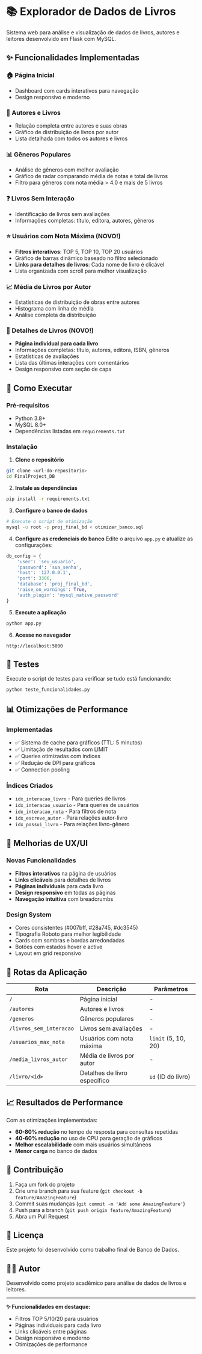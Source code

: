 # 📚 Explorador de Dados de Livros

Sistema web para análise e visualização de dados de livros, autores e leitores desenvolvido em Flask com MySQL.

## ✨ Funcionalidades Implementadas

### 🏠 Página Inicial
- Dashboard com cards interativos para navegação
- Design responsivo e moderno

### 👤 Autores e Livros
- Relação completa entre autores e suas obras
- Gráfico de distribuição de livros por autor
- Lista detalhada com todos os autores e livros

### 📊 Gêneros Populares
- Análise de gêneros com melhor avaliação
- Gráfico de radar comparando média de notas e total de livros
- Filtro para gêneros com nota média > 4.0 e mais de 5 livros

### ❓ Livros Sem Interação
- Identificação de livros sem avaliações
- Informações completas: título, editora, autores, gêneros

### ⭐ Usuários com Nota Máxima (NOVO!)
- **Filtros interativos**: TOP 5, TOP 10, TOP 20 usuários
- Gráfico de barras dinâmico baseado no filtro selecionado
- **Links para detalhes de livros**: Cada nome de livro é clicável
- Lista organizada com scroll para melhor visualização

### 📈 Média de Livros por Autor
- Estatísticas de distribuição de obras entre autores
- Histograma com linha de média
- Análise completa da distribuição

### 📖 Detalhes de Livros (NOVO!)
- **Página individual para cada livro**
- Informações completas: título, autores, editora, ISBN, gêneros
- Estatísticas de avaliações
- Lista das últimas interações com comentários
- Design responsivo com seção de capa

## 🚀 Como Executar

### Pré-requisitos
- Python 3.8+
- MySQL 8.0+
- Dependências listadas em `requirements.txt`

### Instalação

1. **Clone o repositório**
```bash
git clone <url-do-repositorio>
cd FinalProject_DB
```

2. **Instale as dependências**
```bash
pip install -r requirements.txt
```

3. **Configure o banco de dados**
```bash
# Execute o script de otimização
mysql -u root -p proj_final_bd < otimizar_banco.sql
```

4. **Configure as credenciais do banco**
Edite o arquivo `app.py` e atualize as configurações:
```python
db_config = {
    'user': 'seu_usuario',
    'password': 'sua_senha',
    'host': '127.0.0.1',
    'port': 3306,
    'database': 'proj_final_bd',
    'raise_on_warnings': True,
    'auth_plugin': 'mysql_native_password'
}
```

5. **Execute a aplicação**
```bash
python app.py
```

6. **Acesse no navegador**
```
http://localhost:5000
```

## 🧪 Testes

Execute o script de testes para verificar se tudo está funcionando:

```bash
python teste_funcionalidades.py
```

## 📊 Otimizações de Performance

### Implementadas
- ✅ Sistema de cache para gráficos (TTL: 5 minutos)
- ✅ Limitação de resultados com LIMIT
- ✅ Queries otimizadas com índices
- ✅ Redução de DPI para gráficos
- ✅ Connection pooling

### Índices Criados
- `idx_interacao_livro` - Para queries de livros
- `idx_interacao_usuario` - Para queries de usuários
- `idx_interacao_nota` - Para filtros de nota
- `idx_escreve_autor` - Para relações autor-livro
- `idx_possui_livro` - Para relações livro-gênero

## 🎨 Melhorias de UX/UI

### Novas Funcionalidades
- **Filtros interativos** na página de usuários
- **Links clicáveis** para detalhes de livros
- **Páginas individuais** para cada livro
- **Design responsivo** em todas as páginas
- **Navegação intuitiva** com breadcrumbs

### Design System
- Cores consistentes (#007bff, #28a745, #dc3545)
- Tipografia Roboto para melhor legibilidade
- Cards com sombras e bordas arredondadas
- Botões com estados hover e active
- Layout em grid responsivo

## 🔧 Rotas da Aplicação

| Rota | Descrição | Parâmetros |
|------|-----------|------------|
| `/` | Página inicial | - |
| `/autores` | Autores e livros | - |
| `/generos` | Gêneros populares | - |
| `/livros_sem_interacao` | Livros sem avaliações | - |
| `/usuarios_max_nota` | Usuários com nota máxima | `limit` (5, 10, 20) |
| `/media_livros_autor` | Média de livros por autor | - |
| `/livro/<id>` | Detalhes de livro específico | `id` (ID do livro) |

## 📈 Resultados de Performance

Com as otimizações implementadas:
- **60-80% redução** no tempo de resposta para consultas repetidas
- **40-60% redução** no uso de CPU para geração de gráficos
- **Melhor escalabilidade** com mais usuários simultâneos
- **Menor carga** no banco de dados

## 🤝 Contribuição

1. Faça um fork do projeto
2. Crie uma branch para sua feature (`git checkout -b feature/AmazingFeature`)
3. Commit suas mudanças (`git commit -m 'Add some AmazingFeature'`)
4. Push para a branch (`git push origin feature/AmazingFeature`)
5. Abra um Pull Request

## 📝 Licença

Este projeto foi desenvolvido como trabalho final de Banco de Dados.

## 👨‍💻 Autor

Desenvolvido como projeto acadêmico para análise de dados de livros e leitores.

---

**✨ Funcionalidades em destaque:**
- Filtros TOP 5/10/20 para usuários
- Páginas individuais para cada livro
- Links clicáveis entre páginas
- Design responsivo e moderno
- Otimizações de performance 
